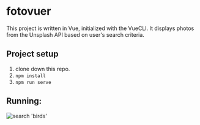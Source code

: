 # fotovuer
This project is written in Vue, initialized with the VueCLI. It displays photos from the Unsplash API based on user's search criteria.

## Project setup

 1. clone down this repo.
 2.  ```npm install```
 3. ```npm run serve```

## Running:
![search 'birds'](https://github.com/ashtonkbailey/FotoVuer/src/assets/running.png "Search for 'birds'")
